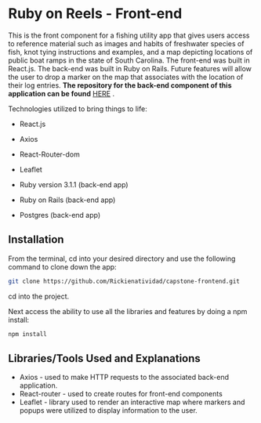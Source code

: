 # Ruby on Reels - Front-end

This is the front component for a fishing utility app that gives users access to reference material such as images and habits of freshwater species of fish, knot tying instructions and examples, and a map depicting locations of public boat ramps in the state of South Carolina. The front-end was built in React.js. The back-end was built in Ruby on Rails. Future features will allow the user to drop a marker on the map that associates with the location of their log entries.
<strong>The repository for the back-end component of this application can be found</strong> [HERE](https://github.com/Rickienatividad/capstone-db) .

Technologies utilized to bring things to life:

* React.js

* Axios

* React-Router-dom

* Leaflet

* Ruby version 3.1.1 (back-end app)

* Ruby on Rails (back-end app)

* Postgres (back-end app)


## Installation

From the terminal, cd into your desired directory and use the following command to clone down the app:
```bash
git clone https://github.com/Rickienatividad/capstone-frontend.git
```

cd into the project.

Next access the ability to use all the libraries and features by doing a npm install:
```bash
npm install
```


## Libraries/Tools Used and Explanations
* Axios - used to make HTTP requests to the associated back-end application.
* React-router - used to create routes for front-end components
* Leaflet - library used to render an interactive map where markers and popups were utilized to display information to the user.
